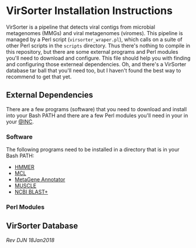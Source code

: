# VirSorter Installation Instructions

VirSorter is a pipeline that detects viral contigs from microbial metagenomes (MMGs) and viral metagenomes (viromes). This pipeline is managed by a Perl script (`virsorter_wraper.pl`), which calls on a suite of other Perl scripts in the `scripts` directory. Thus there's nothing to compile in this repository, but there are some external programs and Perl modules you'll need to download and configure. This file should help you with finding and configuring those externeal dependencies. Oh, and there's a VirSorter database tar ball that you'll need too, but I haven't found the best way to recommend to get that yet.

## External Dependencies

There are a few programs (software) that you need to download and install into your Bash PATH and there are a few Perl modules you'll need in your in your [@INC](https://perlmaven.com/what-is-at-inc).

### Software

The following programs need to be installed in a directory that is in your Bash PATH:

- [HMMER](https://github.com/EddyRivasLab/hmmer)
- [MCL](http://micans.org/mcl/)
- [MetaGene Annotator](http://metagene.nig.ac.jp/metagene/download_mga.html)
- [MUSCLE](http://www.drive5.com/muscle/)
- [NCBI BLAST+](ftp://ftp.ncbi.nlm.nih.gov/blast/executables/blast+/LATEST/)

### Perl Modules

## VirSorter Database


*Rev DJN 18Jan2018*
